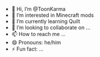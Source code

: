 - 👋 Hi, I’m @ToonKarma
- 👀 I’m interested in Minecraft mods
- 🌱 I’m currently learning Quilt
- 💞️ I’m looking to collaborate on ...
- 📫 How to reach me ...
- 😄 Pronouns: he/him
- ⚡ Fun fact: ...

<!---
ToonKarma/ToonKarma is a ✨ special ✨ repository because its `README.md` (this file) appears on your GitHub profile.
You can click the Preview link to take a look at your changes.
--->
